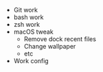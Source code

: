 - Git work
- bash work
- zsh work
- macOS tweak
  - Remove dock recent files
  - Change wallpaper
  - etc
- Work config
